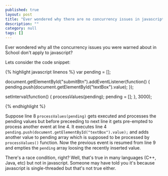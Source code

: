 ```yaml
---
published: true
layout: post
title: "Ever wondered why there are no concurrency issues in javascript?"
description: ""
category: null
tags: []
---
```


Ever wondered why all the concurrency issues you were warned about in School don't apply to javascript?

Lets consider the code snippet:

{% highlight javascript linenos %}
var pending = [];

document.getElementById("submitBtn").addEventListener(function() {
    pending.push(document.getElementById("textBox").value);
});

setInterval(function() {
    processValues(pending);
    pending = [];
}, 3000);

{% endhighlight %}

Suppose line 8 `processValues(pending)` gets executed and processes the pending values but before preceeding to next line it gets pre-empted to process another event at line 4. It executes line 4 `pending.push(document.getElementById("textBox").value);` and adds another value to pending array which is supposed to be processed by `processValues()` function. Now the previous event is resumed from line 9 and empties the `pending` array loosing the recently inserted value.

There's a race condition, right? Well, that's true in many languages (C++, Java, etc) but not in javascript. Someone may have told you it's because javascript is single-threaded but that's not true either. 